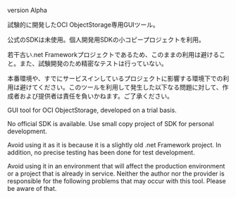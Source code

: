 version Alpha

試験的に開発したOCI ObjectStorage専用GUIツール。

公式のSDKは未使用。個人開発用SDKの小コピープロジェクトを利用。

若干古い.net Frameworkプロジェクトであるため、このままの利用は避けること。また、試験開発のため精密なテストは行っていない。

本番環境や、すでにサービスインしているプロジェクトに影響する環境下での利用は避けてください。このツールを利用して発生した以下なる問題に対して、作成者および提供者は責任を負いかねます。ご了承ください。

GUI tool for OCI ObjectStorage, developed on a trial basis.

No official SDK is available. Use small copy project of SDK for personal development.

Avoid using it as it is because it is a slightly old .net Framework project. In addition, no precise testing has been done for test development.

Avoid using it in an environment that will affect the production environment or a project that is already in service. Neither the author nor the provider is responsible for the following problems that may occur with this tool. Please be aware of that.

